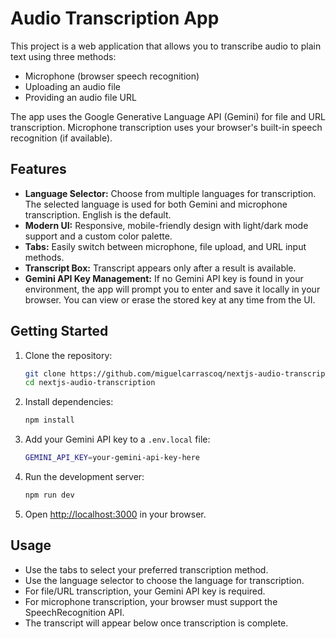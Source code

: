 # Audio Transcription App

This project is a web application that allows you to transcribe audio to plain text using three methods:
- Microphone (browser speech recognition)
- Uploading an audio file
- Providing an audio file URL

The app uses the Google Generative Language API (Gemini) for file and URL transcription. Microphone transcription uses your browser's built-in speech recognition (if available).

## Features
- **Language Selector:** Choose from multiple languages for transcription. The selected language is used for both Gemini and microphone transcription. English is the default.
- **Modern UI:** Responsive, mobile-friendly design with light/dark mode support and a custom color palette.
- **Tabs:** Easily switch between microphone, file upload, and URL input methods.
- **Transcript Box:** Transcript appears only after a result is available.
- **Gemini API Key Management:** If no Gemini API key is found in your environment, the app will prompt you to enter and save it locally in your browser. You can view or erase the stored key at any time from the UI.

## Getting Started

1. Clone the repository:
   ```bash
   git clone https://github.com/miguelcarrascoq/nextjs-audio-transcription.git
   cd nextjs-audio-transcription
   ```
2. Install dependencies:
   ```bash
   npm install
   ```
3. Add your Gemini API key to a `.env.local` file:
   ```bash
   GEMINI_API_KEY=your-gemini-api-key-here
   ```
4. Run the development server:
   ```bash
   npm run dev
   ```
5. Open [http://localhost:3000](http://localhost:3000) in your browser.

## Usage
- Use the tabs to select your preferred transcription method.
- Use the language selector to choose the language for transcription.
- For file/URL transcription, your Gemini API key is required.
- For microphone transcription, your browser must support the SpeechRecognition API.
- The transcript will appear below once transcription is complete.
